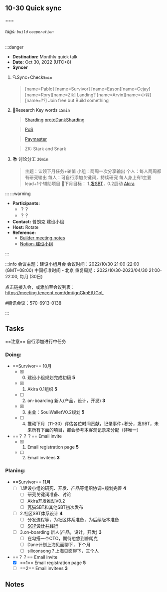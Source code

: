 
## 10-30 Quick sync
===

###### tags: `build` `cooperation`

:::danger
- **Destination:** Monthly quick talk
- **Date:** Oct 30, 2022  (UTC+8)
- **Syncer**
1.  :mag:Sync+Check`5min`
	> [name=Pablo] [name=Survivor] [name=Eason][name=Cejay] [name=Rory][name=Zik]
	> Landing? [name=Arvin][name=小羽][name=??]
	> Join free but Build something
2. :closed_book:Research Key words `15min`
    > [Sharding](https://vitalik.eth.limo/general/2017/12/31/sharding_faq.html) [protoDankSharding]()

    >[PoS](https://vitalik.eth.limo/general/2017/12/31/pos_faq.html)

    >[Paymaster]()

    >ZK: Stark and Snark
3. :books: 讨论分工 `20min`
    >主题：认领下月任务+轮值
    >小组：两周一次分享输出
    >个人：每人两周都有研究输出
    >每人：可自行添加关键词，持续研究
    >每人身上有1主要lead+1个辅助项目 
    >:dart:下月目标：
    >1.[发SBT]()，0.2启动 [Akira](https://hackmd.io/@jhfnetboy/HJ-m3CV4o#/)
    >
:::
:::warning

- **Participants:**
    - ？？
    - ？？
- **Contact:** 普朗克 建设小组
- **Host:** Rotate
- **Reference:** 
    - [Builder meeting notes](https://hackmd.io/@jhfnetboy/SkeyCBiVj)
    - [Notion-建设小组](https://www.notion.so/plancker/fbaae84f72624514b883a902bd101783)

:::

:::info
会议主题：建设小组月会
会议时间：2022/10/30 21:00-22:00 (GMT+08:00) 中国标准时间 - 北京
重复周期：2022/10/30-2023/04/30 21:00-22:00, 每月 (30日)

点击链接入会，或添加至会议列表：
https://meeting.tencent.com/dm/igqGkpEtUGoL

#腾讯会议：570-6913-0138

:::



 Tasks
--
==注意== 自行添加进行中任务
### Doing:
- ==Survivor== 10月
  - [x] 0. 建设小组规划完成初稿 **5**
  - [x] 1. Akira 0.1组织 **5**
  - [ ] 2. on-boarding 新人(产品，设计，开发) **3**
  - [x] 3. 主业：SoulWalletV0.2规划 **5**
  - [ ] 4. 推动下月（11-30）评估各位时间贡献，记录事件+积分，发SBT，未来所有下面的项目，都会参考本客观记录来分配（非唯一）
- ==？？？== Email invite
  - [x] 1. Email registration page **5**
  - [ ] 2. Email invitees **3**  

### Planing:
- ==Survivor== 11月
  - [ ] 1.建设小组的研究、开发、产品等组织协调+规划完善 **4**
      - [ ] 研究关键词准备、讨论
      - [ ] Akira开发推动V0.2
      - [ ] 瓦猫SBT和其他SBT初次发布
  - [ ] 2.社区SBT体系设计 **4**
      - [ ] 分发流程等，为社区体系准备，为后续版本准备
      - [ ] [SOP设计并践行](/qcMqKFtUS_iroxSlnirGYA)
  - [ ] 3.on-boarding 新人(产品，设计，开发) **3**
      - [ ] 在勾搭一个CTO，期待忽悠到普朗克
      - [ ] Dane计划上海见面聊下，下个月
      - [ ] siliconsong？上海见面聊下，三个人
- ==？？== Email invite
  - [x] ==1== Email registration page **5**
  - [ ] ==2== Email invitees **3**

## Notes 
<!-- Other important details discussed during the meeting can be entered here. -->
